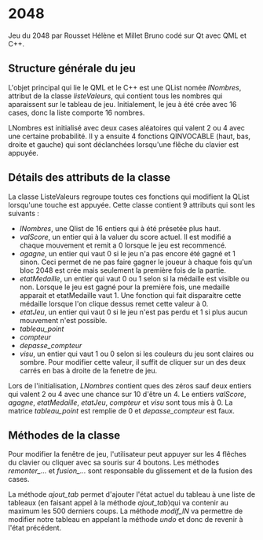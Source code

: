 # 2048
Jeu du 2048 par Rousset Hélène et Millet Bruno codé sur Qt avec QML et C++.

## Structure générale du jeu
L'objet principal qui lie le QML et le C++ est une QList<int> nomée *lNombres*, attribut de la classe *listeValeurs*, qui contient tous les nombres qui aparaissent sur le tableau de jeu. Initialement, le jeu à été crée avec 16 cases, donc la liste comporte 16 nombres.
  
LNombres est initialisé avec deux cases aléatoires qui valent 2 ou 4 avec une certaine probabilité. Il y a ensuite 4 fonctions QINVOCABLE (haut, bas, droite et gauche) qui sont déclanchées lorsqu'une flêche du clavier est appuyée.

## Détails des attributs de la classe

La classe ListeValeurs regroupe toutes ces fonctions qui modifient la QList lorsqu'une touche est appuyée. Cette classe contient 9 attributs qui sont les suivants : 

- *lNombres*, une Qlist de 16 entiers qui à été présetée plus haut.
- *valScore*, un entier qui à la valuer du score actuel. Il est modifié a chaque mouvement et remit a 0 lorsque le jeu est recommencé.
- *agagne*, un entier qui vaut 0 si le jeu n'a pas encore été gagné et 1 sinon. Ceci permet de ne pas faire gagner le joueur à chaque fois qu'un bloc 2048 est crée mais seulement la première fois de la partie.
- *etatMedaille*, un entier qui vaut 0 ou 1 selon si la médaille est visible ou non. Lorsque le jeu est gagné pour la première fois, une medaille apparait et etatMedaille vaut 1. Une fonction qui fait disparaitre cette médaille lorsque l'on clique dessus remet cette valeur à 0.
- *etatJeu*, un entier qui vaut 0 si le jeu n'est pas perdu et 1 si plus aucun mouvement n'est possible.
- *tableau_point*
- *compteur*
- *depasse_compteur*
- *visu*, un entier qui vaut 1 ou 0 selon si les couleurs du jeu sont claires ou sombre. Pour modifier cette valeur, il suffit de cliquer sur un des deux carrés en bas à droite de la fenetre de jeu.

Lors de l'initialisation, *LNombres* contient ques des zéros sauf deux entiers qui valent 2 ou 4 avec une chance sur 10 d'être un 4. Le entiers *valScore*, *agagne*, *etatMedaille*, *etatJeu*, *compteur* et *visu* sont tous mis à 0. La matrice *tableau_point* est remplie de 0 et *depasse_compteur* est faux.

## Méthodes de la classe

Pour modifier la fenêtre de jeu, l'utilisateur peut appuyer sur les 4 flêches du clavier ou cliquer avec sa souris sur 4 boutons.
Les méthodes *remonter_...* et *fusion_...* sont responsable du glissement et de la fusion des cases.

La méthode *ajout_tab* permet d'ajouter l'état actuel du tableau à une liste de tableaux (en faisant appel à la méthode *ajout_tab*)qui va contenir au maximum les 500 derniers coups.
La méthode *modif_lN* va permettre de modifier notre tableau en appelant la méthode *undo* et donc de revenir à l'état précédent.
